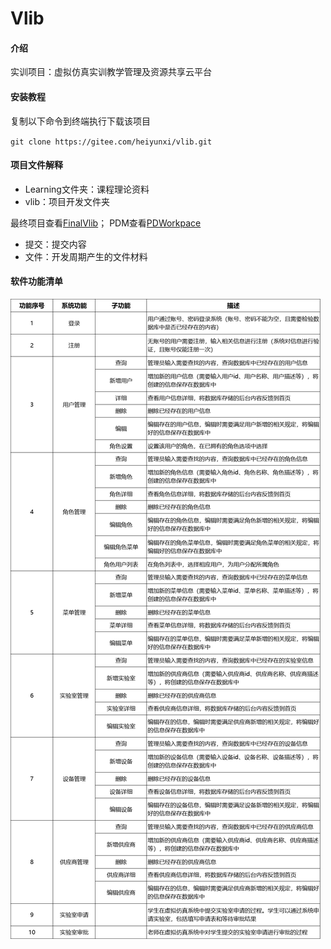 # Vlib

#### 介绍
实训项目：虚拟仿真实训教学管理及资源共享云平台

#### 安装教程
复制以下命令到终端执行下载该项目

`git clone https://gitee.com/heiyunxi/vlib.git`

#### 项目文件解释

- Learning文件夹：课程理论资料
- vlib：项目开发文件夹

最终项目查看[FinalVlib](https://gitee.com/heiyunxi/vlib/tree/master/vlib/FinailVlib)；
PDM查看[PDWorkpace](https://gitee.com/heiyunxi/vlib/tree/master/vlib/PD%20Workpace)

- 提交：提交内容
- 文件：开发周期产生的文件材料


#### 软件功能清单
![输入图片说明](%E6%96%87%E4%BB%B6/%E6%96%87%E4%BB%B6final/image.png)





